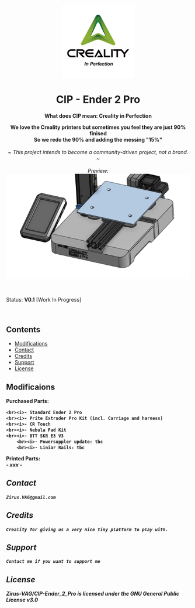 <p align="center">
  <p align="center">
  <img width="200px" src="Images/Creality_Logo_2024_CIP.png" />
  </p>
        <h1 align="center"><b>CIP - Ender 2 Pro</b></h1>
	      <p align="center"> <strong>
	          	What does CIP mean: Creality in Perfection
			<br />
		      <p align="center">
        		We love the Creality printers but sometimes you feel they are just 90% finised
			<br />
	      		So we redo the 90% and adding the messing "15%"
</strong>
    <br>
    <br>
    <i>~ This project intends to become a community-driven project, not a brand. ~
    <br> 
    <br>
    Preview: 
    <br>
    </i>
       <img  src="Images/Preview_CIP.png" />  </a>
    <br />
</a>
  </p>
</p>

<br>


Status: **V0.1** [Work In Progress]  

<br>

## Contents

- [Modifications](#Modifications)
- [Contact](#contact)
- [Credits](#credits)
- [Support](#support)
- [License](#license)


## Modificaions

 <b> Purchased Parts:
 <br />
 
  	<br><i>- Standard Ender 2 Pro
 	<br><i>- Prite Extruder Pro Kit (incl. Carriage and harness)
  	<br><i>- CR Touch
   	<br><i>- Nebula Pad Kit
   	<br><i>- BTT SKR E3 V3
    	<br><i>- Powersuppler update: tbc
        <br><i>- Liniar Rails: tbc
     

<b> Printed Parts:
<br />
	<i>
	- xxx
	- 

</a>      

## Contact

	Zirus.VAG@gmail.com

## Credits

 	Creality for giving us a very nice tiny platform to play with.

## Support

	Contact me if you want to support me

## License
Zirus-VAG/CIP-Ender_2_Pro is licensed under the GNU General Public License v3.0



